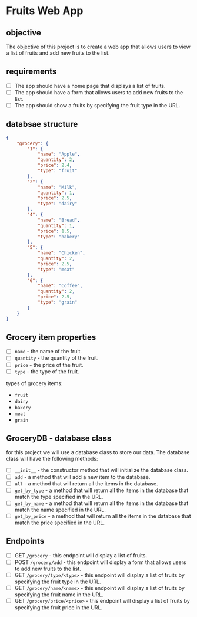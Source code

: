 # Fruits Web App

## objective

The objective of this project is to create a web app that allows users to view a list of fruits and add new fruits to the list.

## requirements

- [ ] The app should have a home page that displays a list of fruits.
- [ ] The app should have a form that allows users to add new fruits to the list.
- [ ] The app should show a fruits by specifying the fruit type in the URL.

## databsae structure

```json
{
    "grocery": {
        "1": {
            "name": "Apple",
            "quantity": 2,
            "price": 2.4,
            "type": "fruit"
        },
        "2": {
            "name": "Milk",
            "quantity": 1,
            "price": 2.5,
            "type": "dairy"
        },
        "4": {
            "name": "Bread",
            "quantity": 1,
            "price": 1.5,
            "type": "bakery"
        },
        "5": {
            "name": "Chicken",
            "quantity": 2,
            "price": 2.5,
            "type": "meat"
        },
        "6": {
            "name": "Coffee",
            "quantity": 2,
            "price": 2.5,
            "type": "grain"
        }
    }
}
```

## Grocery item properties

- [ ] `name` - the name of the fruit.
- [ ] `quantity` - the quantity of the fruit.
- [ ] `price` - the price of the fruit.
- [ ] `type` - the type of the fruit.

types of grocery items:

- `fruit`
- `dairy`
- `bakery`
- `meat`
- `grain`

## GroceryDB - database class

for this project we will use a database class to store our data. The database class will have the following methods:

- [ ] `__init__` - the constructor method that will initialize the database class.
- [ ] `add` - a method that will add a new item to the database.
- [ ] `all` - a method that will return all the items in the database.
- [ ] `get_by_type` - a method that will return all the items in the database that match the type specified in the URL.
- [ ] `get_by_name` - a method that will return all the items in the database that match the name specified in the URL.
- [ ] `get_by_price` - a method that will return all the items in the database that match the price specified in the URL.

## Endpoints

- [ ] GET `/grocery` - this endpoint will display a list of fruits.
- [ ] POST `/grocery/add` - this endpoint will display a form that allows users to add new fruits to the list.
- [ ] GET `/grocery/type/<type>` - this endpoint will display a list of fruits by specifying the fruit type in the URL.
- [ ] GET `/grocery/name/<name>` - this endpoint will display a list of fruits by specifying the fruit name in the URL.
- [ ] GET `/grocery/price/<price>` - this endpoint will display a list of fruits by specifying the fruit price in the URL.